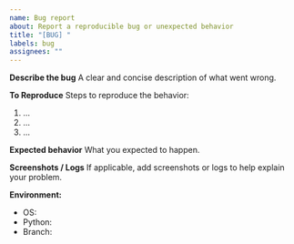 ```yaml
---
name: Bug report
about: Report a reproducible bug or unexpected behavior
title: "[BUG] "
labels: bug
assignees: ""
---
```


**Describe the bug**
A clear and concise description of what went wrong.

**To Reproduce**
Steps to reproduce the behavior:
1. …
2. …
3. …

**Expected behavior**
What you expected to happen.

**Screenshots / Logs**
If applicable, add screenshots or logs to help explain your problem.

**Environment:**
- OS:  
- Python:  
- Branch:  
